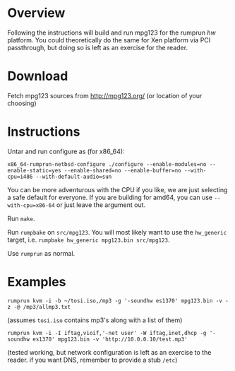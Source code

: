 Overview
========

Following the instructions will build and run mpg123 for the rumprun
_hw_ platform.  You could theoretically do the same for Xen platform
via PCI passthrough, but doing so is left as an exercise for the reader.


Download
========

Fetch mpg123 sources from http://mpg123.org/
(or location of your choosing)


Instructions
============

Untar and run configure as (for x86_64):

```
x86_64-rumprun-netbsd-configure ./configure --enable-modules=no --enable-static=yes --enable-shared=no --enable-buffer=no --with-cpu=i486 --with-default-audio=sun
```

You can be more adventurous with the CPU if you like, we are just
selecting a safe default for everyone.  If you are building for amd64,
you can use `--with-cpu=x86-64` or just leave the argument out.

Run `make`.

Run `rumpbake` on `src/mpg123`.  You will most likely want to use the
`hw_generic` target, i.e. `rumpbake hw_generic mpg123.bin src/mpg123`.

Use `rumprun` as normal.


Examples
========

```
rumprun kvm -i -b ~/tosi.iso,/mp3 -g '-soundhw es1370' mpg123.bin -v -z -@ /mp3/allmp3.txt
```
(assumes `tosi.iso` contains mp3's along with a list of them)

```
rumprun kvm -i -I iftag,vioif,'-net user' -W iftag,inet,dhcp -g '-soundhw es1370' mpg123.bin -v 'http://10.0.0.10/test.mp3'
```
(tested working, but network configuration is left as an exercise to the reader.
if you want DNS, remember to provide a stub `/etc`)
